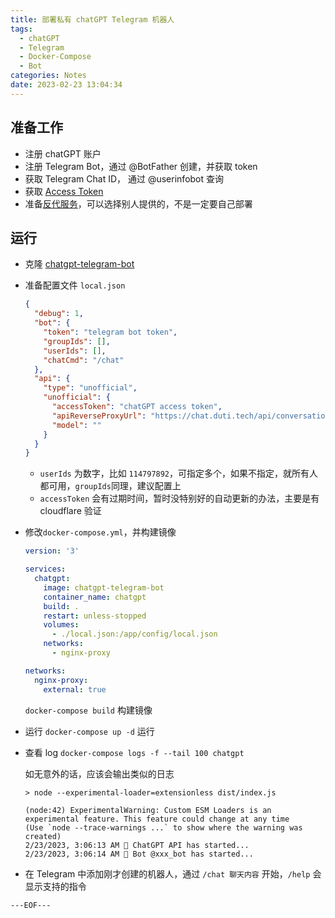 ```yaml
---
title: 部署私有 chatGPT Telegram 机器人
tags:
  - chatGPT
  - Telegram
  - Docker-Compose
  - Bot
categories: Notes
date: 2023-02-23 13:04:34
---
```



## 准备工作

- 注册 chatGPT 账户
- 注册 Telegram Bot，通过 @BotFather 创建，并获取 token
- 获取 Telegram Chat ID， 通过 @userinfobot 查询
- 获取 [Access Token](https://github.com/transitive-bullshit/chatgpt-api#access-token)
- 准备[反代服务](https://github.com/transitive-bullshit/chatgpt-api#reverse-proxy)，可以选择别人提供的，不是一定要自己部署

## 运行

- 克隆 [chatgpt-telegram-bot](https://github.com/RainEggplant/chatgpt-telegram-bot)
- 准备配置文件 `local.json`
  
  ```json
  {
    "debug": 1,
    "bot": {
      "token": "telegram bot token",
      "groupIds": [], 
      "userIds": [],
      "chatCmd": "/chat"
    },
    "api": {
      "type": "unofficial", 
      "unofficial": {
        "accessToken": "chatGPT access token",
        "apiReverseProxyUrl": "https://chat.duti.tech/api/conversation",
        "model": ""
      }
    }
  }
  ```
  - `userIds` 为数字，比如 `114797892`，可指定多个，如果不指定，就所有人都可用，`groupIds`同理，建议配置上
  - `accessToken` 会有过期时间，暂时没特别好的自动更新的办法，主要是有 cloudflare 验证
- 修改`docker-compose.yml`，并构建镜像
  
  ```yaml
  version: '3'

  services:
    chatgpt:
      image: chatgpt-telegram-bot
      container_name: chatgpt
      build: .
      restart: unless-stopped
      volumes:
        - ./local.json:/app/config/local.json
      networks:
        - nginx-proxy
  
  networks:
    nginx-proxy:
      external: true
  ```
  `docker-compose build` 构建镜像
- 运行 
  `docker-compose up -d` 运行
- 查看 log
  `docker-compose logs -f --tail 100 chatgpt`

  如无意外的话，应该会输出类似的日志

  ```
  > node --experimental-loader=extensionless dist/index.js

  (node:42) ExperimentalWarning: Custom ESM Loaders is an experimental feature. This feature could change at any time
  (Use `node --trace-warnings ...` to show where the warning was created)
  2/23/2023, 3:06:13 AM 🔮 ChatGPT API has started...
  2/23/2023, 3:06:14 AM 🤖 Bot @xxx_bot has started...
  ```
- 在 Telegram 中添加刚才创建的机器人，通过 `/chat 聊天内容` 开始，`/help` 会显示支持的指令


`---EOF---`